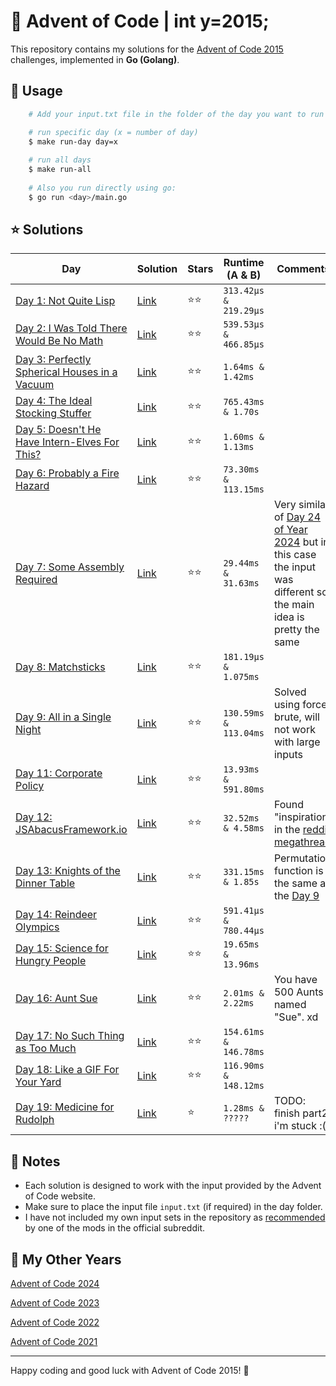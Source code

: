 # 🎄 Advent of Code | int y=2015;

This repository contains my solutions for the [Advent of Code 2015](https://adventofcode.com/2015) challenges, implemented in **Go (Golang)**.

## 🚀 Usage

```bash
    # Add your input.txt file in the folder of the day you want to run

    # run specific day (x = number of day)
    $ make run-day day=x
    
    # run all days
    $ make run-all
    
    # Also you run directly using go:
    $ go run <day>/main.go
```

## ⭐ Solutions

| **Day**                                                                              | **Solution**       | **Stars** | **Runtime (A & B)**   | **Comments**                                                                                                                           |
|--------------------------------------------------------------------------------------|--------------------|---------|-----------------------|----------------------------------------------------------------------------------------------------------------------------------------|
| [Day 1: Not Quite Lisp](https://adventofcode.com/2015/day/1)                         | [Link](1/main.go)  | ⭐️⭐️    | `313.42µs & 219.29µs` |                                                                                                                                        |
| [Day 2: I Was Told There Would Be No Math](https://adventofcode.com/2015/day/2)      | [Link](2/main.go)  | ⭐️⭐️    | `539.53µs & 466.85µs` |                                                                                                                                        |
| [Day 3: Perfectly Spherical Houses in a Vacuum](https://adventofcode.com/2015/day/3) | [Link](3/main.go)  | ⭐️⭐️    | `1.64ms & 1.42ms`     |                                                                                                                                        |
| [Day 4: The Ideal Stocking Stuffer](https://adventofcode.com/2015/day/4)             | [Link](4/main.go)  | ⭐️⭐️    | `765.43ms & 1.70s`    |                                                                                                                                        |
| [Day 5: Doesn't He Have Intern-Elves For This?](https://adventofcode.com/2015/day/5) | [Link](5/main.go)  | ⭐️⭐️    | `1.60ms & 1.13ms`     |                                                                                                                                        |
| [Day 6: Probably a Fire Hazard](https://adventofcode.com/2015/day/6)                 | [Link](6/main.go)  | ⭐️⭐️    | `73.30ms & 113.15ms`  |                                                                                                                                        |
| [Day 7: Some Assembly Required](https://adventofcode.com/2015/day/7)                 | [Link](7/main.go)  | ⭐️⭐️    | `29.44ms & 31.63ms`   | Very similar of [Day 24 of Year 2024](../2024/24/main.go) but in this case the input was different so the main idea is pretty the same |
| [Day 8: Matchsticks](https://adventofcode.com/2015/day/8)                            | [Link](8/main.go)  | ⭐️⭐️    | `181.19µs & 1.075ms`  |                                                                                                                                        |
| [Day 9: All in a Single Night](https://adventofcode.com/2015/day/9)                  | [Link](9/main.go)  | ⭐️⭐️    | `130.59ms & 113.04ms` | Solved using force brute, will not work with large inputs                                                                              |             
| [Day 11: Corporate Policy](https://adventofcode.com/2015/day/11)                     | [Link](11/main.go) | ⭐️⭐️    | `13.93ms & 591.80ms`  |                                                                                                                                        |
| [Day 12: JSAbacusFramework.io](https://adventofcode.com/2015/day/12)                 | [Link](12/main.go) | ⭐️⭐️    | `32.52ms & 4.58ms`    | Found "inspiration" in the [reddit megathread](https://www.reddit.com/r/adventofcode/comments/3wh73d/day_12_solutions/)                |
| [Day 13: Knights of the Dinner Table](https://adventofcode.com/2015/day/13)          | [Link](13/main.go) | ⭐️⭐️    | `331.15ms & 1.85s`    | Permutation function is the same as the [Day 9](./9/main.go)                                                                           |
| [Day 14: Reindeer Olympics](https://adventofcode.com/2015/day/14)                    | [Link](14/main.go) | ⭐️⭐️    | `591.41µs & 780.44µs` |                                                                                                                                        |
| [Day 15: Science for Hungry People](https://adventofcode.com/2015/day/15)            | [Link](15/main.go) | ⭐️⭐️    | `19.65ms & 13.96ms`   |                                                                                                                                        |
| [Day 16: Aunt Sue](https://adventofcode.com/2015/day/16)                             | [Link](16/main.go) | ⭐️⭐️    | `2.01ms & 2.22ms`     | You have 500 Aunts named "Sue". xd                                                                                                     |
| [Day 17: No Such Thing as Too Much](https://adventofcode.com/2015/day/17)            | [Link](17/main.go) | ⭐️⭐️    | `154.61ms & 146.78ms` |                                                                                                                                        |
| [Day 18: Like a GIF For Your Yard](https://adventofcode.com/2015/day/18)             | [Link](18/main.go) | ⭐️⭐️    | `116.90ms & 148.12ms` |                                                                                                                                        |
| [Day 19: Medicine for Rudolph](https://adventofcode.com/2015/day/19)                 | [Link](19/main.go) | ⭐️      | `1.28ms & ?????`      | TODO: finish part2, i'm stuck :(                                                                                                       |

## 📝 Notes

- Each solution is designed to work with the input provided by the Advent of Code website.
- Make sure to place the input file `input.txt` (if required) in the day folder.
- I have not included my own input sets in the repository as [recommended](https://www.reddit.com/r/adventofcode/comments/e7khy8/comment/fa13hb9/?utm_source=share&utm_medium=web3x&utm_name=web3xcss&utm_term=1&utm_content=share_button) by one of the mods in the official subreddit.

## 🔄 My Other Years

[Advent of Code 2024](../2024)

[Advent of Code 2023](https://github.com/dcorto/adventofcode2023)

[Advent of Code 2022](https://github.com/dcorto/adventofcode2022)

[Advent of Code 2021](https://github.com/dcorto/adventofcode2021)

---

Happy coding and good luck with Advent of Code 2015! 🎉
